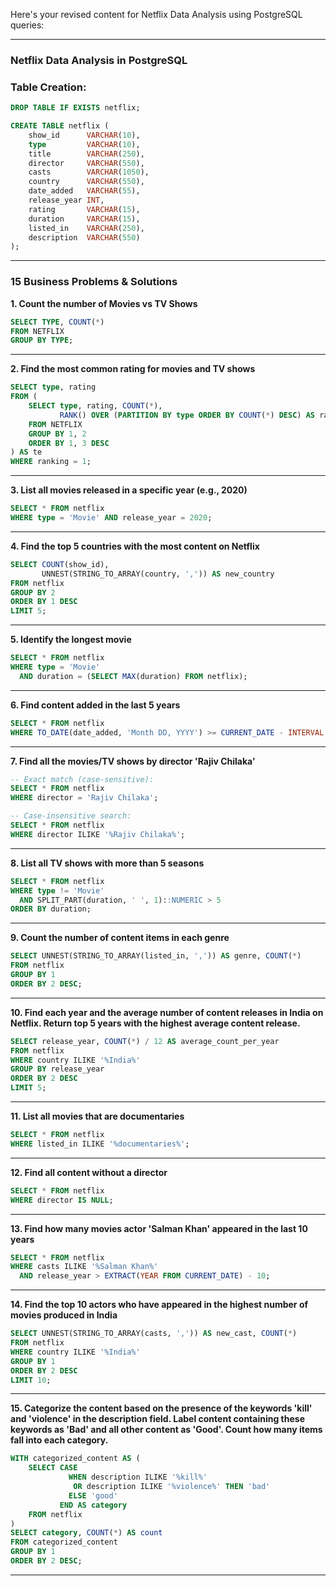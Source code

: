 Here's your revised content for Netflix Data Analysis using PostgreSQL queries:

---

### Netflix Data Analysis in PostgreSQL

### Table Creation:

```sql
DROP TABLE IF EXISTS netflix;

CREATE TABLE netflix (
    show_id      VARCHAR(10),
    type         VARCHAR(10),
    title        VARCHAR(250),
    director     VARCHAR(550),
    casts        VARCHAR(1050),
    country      VARCHAR(550),
    date_added   VARCHAR(55),
    release_year INT,
    rating       VARCHAR(15),
    duration     VARCHAR(15),
    listed_in    VARCHAR(250),
    description  VARCHAR(550)
);
```

---

### 15 Business Problems & Solutions

**1. Count the number of Movies vs TV Shows**

```sql
SELECT TYPE, COUNT(*) 
FROM NETFLIX 
GROUP BY TYPE;
```

---

**2. Find the most common rating for movies and TV shows**

```sql
SELECT type, rating
FROM (
    SELECT type, rating, COUNT(*),
           RANK() OVER (PARTITION BY type ORDER BY COUNT(*) DESC) AS ranking 
    FROM NETFLIX 
    GROUP BY 1, 2 	
    ORDER BY 1, 3 DESC
) AS te 
WHERE ranking = 1;
```

---

**3. List all movies released in a specific year (e.g., 2020)**

```sql
SELECT * FROM netflix 
WHERE type = 'Movie' AND release_year = 2020;
```

---

**4. Find the top 5 countries with the most content on Netflix**

```sql
SELECT COUNT(show_id), 
       UNNEST(STRING_TO_ARRAY(country, ',')) AS new_country 
FROM netflix
GROUP BY 2 
ORDER BY 1 DESC 
LIMIT 5;
```

---

**5. Identify the longest movie**

```sql
SELECT * FROM netflix 
WHERE type = 'Movie' 
  AND duration = (SELECT MAX(duration) FROM netflix);
```

---

**6. Find content added in the last 5 years**

```sql
SELECT * FROM netflix 
WHERE TO_DATE(date_added, 'Month DD, YYYY') >= CURRENT_DATE - INTERVAL '5 YEARS';
```

---

**7. Find all the movies/TV shows by director 'Rajiv Chilaka'**

```sql
-- Exact match (case-sensitive):
SELECT * FROM netflix 
WHERE director = 'Rajiv Chilaka';

-- Case-insensitive search:
SELECT * FROM netflix 
WHERE director ILIKE '%Rajiv Chilaka%';
```

---

**8. List all TV shows with more than 5 seasons**

```sql
SELECT * FROM netflix 
WHERE type != 'Movie' 
  AND SPLIT_PART(duration, ' ', 1)::NUMERIC > 5 
ORDER BY duration;
```

---

**9. Count the number of content items in each genre**

```sql
SELECT UNNEST(STRING_TO_ARRAY(listed_in, ',')) AS genre, COUNT(*)
FROM netflix
GROUP BY 1
ORDER BY 2 DESC;
```

---

**10. Find each year and the average number of content releases in India on Netflix. Return top 5 years with the highest average content release.**

```sql
SELECT release_year, COUNT(*) / 12 AS average_count_per_year
FROM netflix 
WHERE country ILIKE '%India%'
GROUP BY release_year 
ORDER BY 2 DESC 
LIMIT 5;
```

---

**11. List all movies that are documentaries**

```sql
SELECT * FROM netflix 
WHERE listed_in ILIKE '%documentaries%';
```

---

**12. Find all content without a director**

```sql
SELECT * FROM netflix 
WHERE director IS NULL;
```

---

**13. Find how many movies actor 'Salman Khan' appeared in the last 10 years**

```sql
SELECT * FROM netflix 
WHERE casts ILIKE '%Salman Khan%' 
  AND release_year > EXTRACT(YEAR FROM CURRENT_DATE) - 10;
```

---

**14. Find the top 10 actors who have appeared in the highest number of movies produced in India**

```sql
SELECT UNNEST(STRING_TO_ARRAY(casts, ',')) AS new_cast, COUNT(*)
FROM netflix 
WHERE country ILIKE '%India%'
GROUP BY 1
ORDER BY 2 DESC
LIMIT 10;
```

---

**15. Categorize the content based on the presence of the keywords 'kill' and 'violence' in the description field. Label content containing these keywords as 'Bad' and all other content as 'Good'. Count how many items fall into each category.**

```sql
WITH categorized_content AS (
    SELECT CASE 
             WHEN description ILIKE '%kill%' 
              OR description ILIKE '%violence%' THEN 'bad'
             ELSE 'good' 
           END AS category 
    FROM netflix
)
SELECT category, COUNT(*) AS count 
FROM categorized_content
GROUP BY 1 
ORDER BY 2 DESC;
```

---

